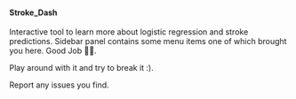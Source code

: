 #### Stroke_Dash

Interactive tool to learn more about logistic regression and stroke predictions. Sidebar panel contains some menu items one of which brought you here. Good Job 🙌🏻. 

Play around with it and try to break it :).

Report any issues you find. 
